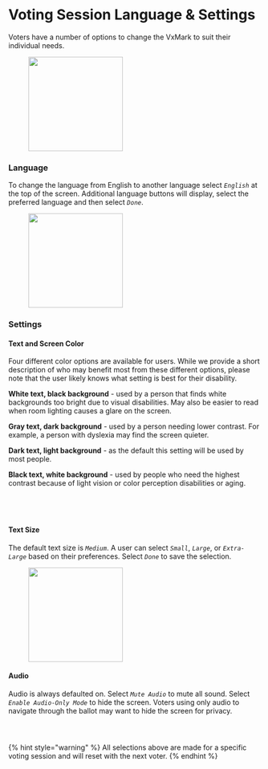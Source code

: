# Voting Session Language & Settings

Voters have a number of options to change the VxMark to suit their individual needs.

<figure><img src="../.gitbook/assets/image (27).png" alt="" width="188"><figcaption></figcaption></figure>

### Language

To change the language from English to another language select _`English`_ at the top of the screen. Additional language buttons will display, select the preferred language and then select _`Done`_.&#x20;

<figure><img src="../.gitbook/assets/image (28).png" alt="" width="188"><figcaption></figcaption></figure>

### Settings

#### Text and Screen Color

Four different color options are available for users. While we provide a short description of who may benefit most from these different options, please note that the user likely knows what setting is best for their disability.&#x20;

**White text, black background** - used by a person that finds white backgrounds too bright due to visual disabilities. May also be easier to read when room lighting causes a glare on the screen.

**Gray text, dark background** - used by a person needing lower contrast. For example, a person with dyslexia may find the screen quieter.

**Dark text, light background** - as the default this setting will be used by most people.

**Black text, white background** - used by people who need the highest contrast because of light vision or color perception disabilities or aging.

<div>

<figure><img src="../.gitbook/assets/VxMark Color White text black background.png" alt=""><figcaption></figcaption></figure>

 

<figure><img src="../.gitbook/assets/VxMark Color Gray text dark bkgd.png" alt=""><figcaption></figcaption></figure>

 

<figure><img src="../.gitbook/assets/VxMark Dark text light background.png" alt=""><figcaption></figcaption></figure>

 

<figure><img src="../.gitbook/assets/VxMark color black text white bkgd.png" alt=""><figcaption></figcaption></figure>

</div>

#### Text Size

The default text size is _`Medium`_.  A user can select _`Small`_, _`Large`_, or _`Extra-Large`_ based on their preferences.  Select _`Done`_ to save the selection.&#x20;

<figure><img src="../.gitbook/assets/image (29).png" alt="" width="188"><figcaption></figcaption></figure>

#### Audio

Audio is always defaulted on. Select _`Mute Audio`_ to mute all sound.  Select _`Enable Audio-Only Mode`_ to hide the screen. Voters using only audio to navigate through the ballot may want to hide the screen for privacy.

<div>

<figure><img src="../.gitbook/assets/VxMark Audit.png" alt=""><figcaption></figcaption></figure>

 

<figure><img src="../.gitbook/assets/VxMark Setting Audio Unmute.png" alt=""><figcaption></figcaption></figure>

 

<figure><img src="../.gitbook/assets/VxMark Audio-Only Mode.png" alt=""><figcaption></figcaption></figure>

</div>

{% hint style="warning" %}
All selections above are made for a specific voting session and will reset with the next voter.
{% endhint %}
